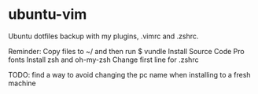 # ubuntu-vim
Ubuntu dotfiles backup with my plugins, .vimrc and .zshrc.

Reminder: Copy files to ~/ and then run $ vundle Install Source Code Pro fonts Install zsh and oh-my-zsh Change first line for .zshrc

TODO: find a way to avoid changing the pc name when installing to a fresh machine
